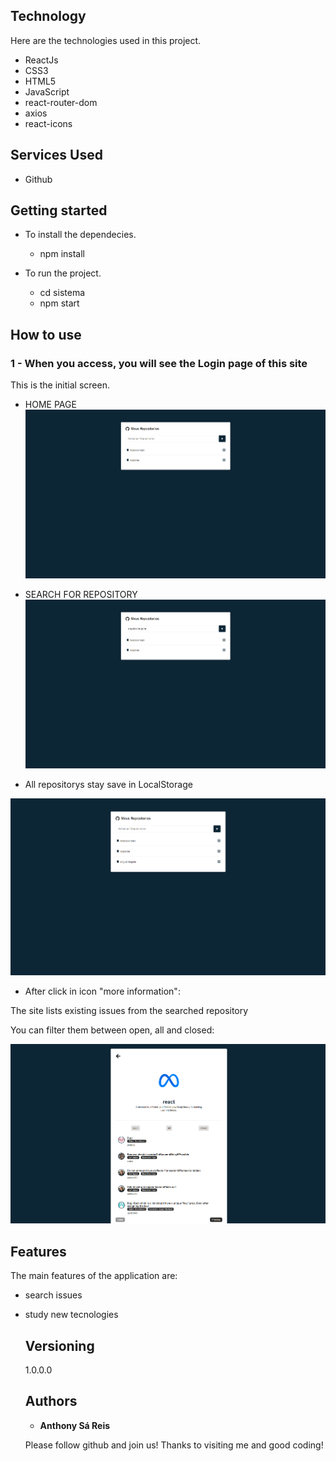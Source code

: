 ## Technology 

Here are the technologies used in this project.

* ReactJs 
* CSS3
* HTML5
* JavaScript
* react-router-dom
* axios
* react-icons

## Services Used
* Github


## Getting started

* To install the dependecies.
  - npm install
  
* To run the project.
  - cd sistema
  - npm start

## How to use

### 1 - When you access, you will see the Login page of this site

This is the initial screen.
  
  - HOME PAGE
![Homepage image](https://github.com/AnthonySaReis/Repos/blob/main/src/repos/home.png)
  
  - SEARCH FOR REPOSITORY
![Homepage image](https://github.com/AnthonySaReis/Repos/blob/main/src/repos/serach.png)

- All repositorys stay save in LocalStorage
  
![Post show](https://github.com/AnthonySaReis/Repos/blob/main/src/repos/savedWithLocalStorage.png)

- After click in icon "more information": 

 The site lists existing issues from the searched repository
 
 You can filter them between open, all and closed:
 
![Post show](https://github.com/AnthonySaReis/Repos/blob/main/src/repos/infos.png)


## Features

The main features of the application are:
- search issues
- study new tecnologies

  ## Versioning

  1.0.0.0


  ## Authors

  * **Anthony Sá Reis** 

  Please follow github and join us!
  Thanks to visiting me and good coding!
